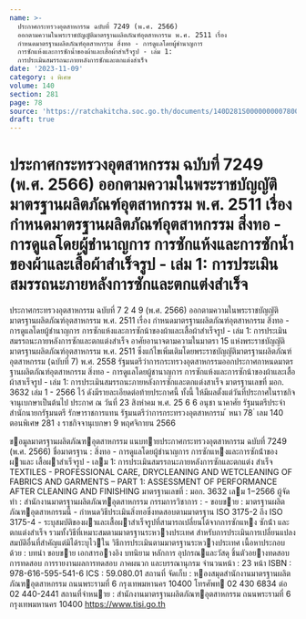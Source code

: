 ```yaml
---
name: >-
  ประกาศกระทรวงอุตสาหกรรม ฉบับที่ 7249 (พ.ศ. 2566)
  ออกตามความในพระราชบัญญัติมาตรฐานผลิตภัณฑ์อุตสาหกรรม พ.ศ. 2511 เรื่อง
  กำหนดมาตรฐานผลิตภัณฑ์อุตสาหกรรม สิ่งทอ - การดูแลโดยผู้ชำนาญการ
  การซักแห้งและการซักน้ำของผ้าและเสื้อผ้าสำเร็จรูป - เล่ม 1:
  การประเมินสมรรถนะภายหลังการซักและตกแต่งสำเร็จ
date: '2023-11-09'
category: ง พิเศษ
volume: 140
section: 281
page: 78
source: 'https://ratchakitcha.soc.go.th/documents/140D281S0000000007800.pdf'
draft: true
---
```


# ประกาศกระทรวงอุตสาหกรรม ฉบับที่ 7249 (พ.ศ. 2566) ออกตามความในพระราชบัญญัติมาตรฐานผลิตภัณฑ์อุตสาหกรรม พ.ศ. 2511 เรื่อง กำหนดมาตรฐานผลิตภัณฑ์อุตสาหกรรม สิ่งทอ - การดูแลโดยผู้ชำนาญการ การซักแห้งและการซักน้ำของผ้าและเสื้อผ้าสำเร็จรูป - เล่ม 1: การประเมินสมรรถนะภายหลังการซักและตกแต่งสำเร็จ

ประกาศกระทรวงอุตสาหกรรม ฉบับที่ 7 2 4 9 (พ.ศ. 2566) ออกตามความในพระราชบัญญัติมาตรฐานผลิตภัณฑ์อุตสาหกรรม พ.ศ. 2511 เรื่อง กำหนดมาตรฐานผลิตภัณฑ์อุตสาหกรรม สิ่งทอ - การดูแลโดยผู้ชำนาญการ การซักแห้งและการซักน้าของผ้าและเสื้อผ้าสำเร็จรูป - เล่ม 1: การประเมินสมรรถนะภายหลังการซักและตกแต่งสำเร็จ อาศัยอานาจตามความในมาตรา 15 แห่งพระราชบัญญัติมาตรฐานผลิตภัณฑ์อุตสาหกรรม พ.ศ. 2511 ซึ่งแก้ไขเพิ่มเติมโดยพระราชบัญญัติมาตรฐานผลิตภัณฑ์อุตสาหกรรม (ฉบับที่ 7) พ.ศ. 2558 รัฐมนตรีว่าการกระทรวงอุตสาหกรรมออกประกาศกาหนดมาตรฐานผลิตภัณฑ์อุตสาหกรรม สิ่งทอ - การดูแลโดยผู้ชานาญการ การซักแห้งและการซักน้าของผ้าและเสื้อผ้าสาเร็จรูป - เล่ม 1: การประเมินสมรรถนะภายหลังการซักและตกแต่งสาเร็จ มาตรฐานเลขที่ มอก. 3632 เล่ม 1 - 2566 ไว้ ดังมีรายละเอียดต่อท้ายประกาศนี้ ทั้งนี้ ให้มีผลตั้งแต่วันที่ประกาศในราชกิจจานุเบกษาเป็นต้นไป ประกาศ ณ วันที่ 23 สิงหำคม พ.ศ. 25 6 6 อนุชา นาคาศัย รัฐมนตรีประจำสำนักนายกรัฐมนตรี รักษาราชการแทน รัฐมนตรีว่าการกระทรวงอุตสาหกรรม ้ หนา 78 ่ เลม 140 ตอนพิเศษ 281 ง ราชกิจจานุเบกษา 9 พฤศจิกายน 2566

ขอมูลมาตรฐานผลิตภัณฑอุตสาหกรรม แนบทายประกาศกระทรวงอุตสาหกรรม ฉบับที่ 7249 (พ.ศ. 2566) ชื่อมาตรฐาน : สิ่งทอ - การดูแลโดยผู้ชํานาญการ การซักแหงและการซักน้ําของผาและ เสื้อผาสําเร็จรูป - เลม 1: การประเมินสมรรถนะภายหลังการซักและตกแต่ง สําเร็จ TEXTILES - PROFESSIONAL CARE, DRYCLEANING AND WETCLEANING OF FABRICS AND GARMENTS – PART 1: ASSESSMENT OF PERFORMANCE AFTER CLEANING AND FINISHING มาตรฐานเลขที่ : มอก. 3632 เลม 1−2566 ผู้จัดทํา : สํานักงานมาตรฐานผลิตภัณฑอุตสาหกรรม กรรมการวิชาการ : - ขอบขาย : มาตรฐานผลิตภัณฑอุตสาหกรรมนี้ - กําหนดวิธีประเมินสิ่งทอซึ่งทดสอบตามมาตรฐาน ISO 3175-2 ถึง ISO 3175-4 - ระบุสมบัติของผาและเสื้อผาสําเร็จรูปที่สามารถเปลี่ยนได้จากการซักแหง ซักน้ํา และตกแต่งสําเร็จ รวมทั้งวิธีที่เหมาะสมตามมาตรฐานระหวางประเทศ สําหรับการประเมินการเปลี่ยนแปลง สมบัติอื่นที่สําคัญแต่มิได้ระบุไวใน วิธีการประเมินตามมาตรฐานระหวางประเทศ เนื้อหาประกอบด้วย : บทนํา ขอบขาย เอกสารอางอิง บทนิยาม หลักการ อุปกรณและวัสดุ ชิ้นตัวอยางทดสอบ การทดสอบ การรายงานผลการทดสอบ ภาคผนวก และบรรณานุกรม จํานวนหน้า : 23 หน้า ISBN : 978-616-595-541-6 ICS : 59.080.01 สถานที่ จัดเก็บ : หองสมุดสํานักงานมาตรฐานผลิตภัณฑอุตสาหกรรม ถนนพระรามที่ 6 กรุงเทพมหานคร 10400 โทรศัพท 02 430 6834 ต่อ 02 440-2441 สถานที่จําหนาย : สํานักงานมาตรฐานผลิตภัณฑอุตสาหกรรม ถนนพระรามที่ 6 กรุงเทพมหานคร 10400 https://www.tisi.go.th
